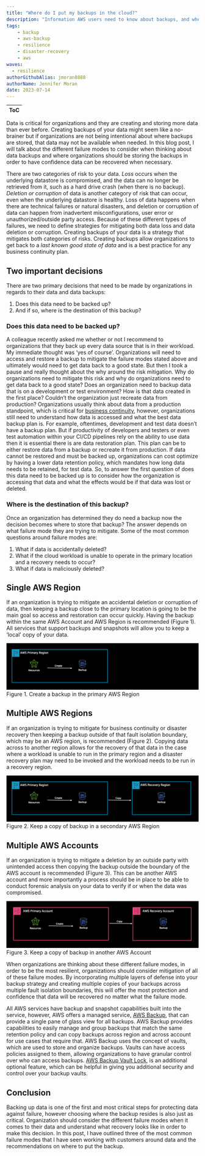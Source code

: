 ```yaml
---
title: "Where do I put my backups in the cloud?"
description: "Information AWS users need to know about backups, and where they need to store them. Will cover considerations around in-Region, cross-Region, and cross-account backups"
tags:
    - backup
    - aws-backup
    - resilience
    - disaster-recovery
    - aws
waves:
  - resilience
authorGithubAlias: jmoran8888
authorName: Jennifer Moran
date: 2023-07-14
---
```


|ToC|
|---|

Data is critical for organizations and they are creating and storing more data than ever before. Creating backups of your data might seem like a no-brainer but if organizations are not being intentional about where backups are stored, that data may not be available when needed. In this blog post, I will talk about the different failure modes to consider when thinking about data backups and where organizations should be storing the backups in order to have confidence data can be recovered when necessary.

There are two categories of risk to your data. *Loss* occurs when the underlying datastore is compromised, and the data can no longer be retrieved from it, such as a hard drive crash (when there is no backup). *Deletion or corruption* of data is another category of risk that can occur, even when the underlying datastore is healthy. Loss of data happens when there are technical failures or natural disasters, and deletion or corruption of data can happen from inadvertent misconfigurations, user error or unauthorized/outside party access. Because of these different types of failures, we need to define strategies for mitigating both data loss and data deletion or corruption. Creating backups of your data is a strategy that mitigates both categories of risks. Creating backups allow organizations to get back to a *last known good state of data* and is a best practice for any business continuity plan.

## Two important decisions

There are two primary decisions that need to be made by organizations in regards to their data and data backups:

1. Does this data need to be backed up? 
2. And if so, where is the destination of this backup?

### Does this data need to be backed up?

A colleague recently asked me whether or not I recommend to organizations that they back up every data source that is in their workload. My immediate thought was ‘yes of course’. Organizations will need to access and restore a backup to mitigate the failure modes stated above and ultimately would need to get data back to a good state. But then I took a pause and really thought about the why around the risk mitigation. Why do organizations need to mitigate this risk and why do organizations need to get data back to a good state? Does an organization need to backup data that is on a development or test environment? How is that data created in the first place? Couldn’t the organization just recreate data from production? Organizations usually think about data from a production standpoint, which is critical for [business continuity](https://aws.amazon.com/blogs/mt/learn-how-the-flexibility-of-aws-opens-new-doors-for-business-continuity/?sc_channel=el&sc_campaign=resiliencewave&sc_content=where-do-i-put-my-backups-in-the-cloud&sc_geo=mult&sc_country=mult&sc_outcome=acq), however, organizations still need to understand how data is accessed and what the best data backup plan is. For example, oftentimes, development and test data doesn’t have a backup plan. But if productivity of developers and testers or even test automation within your CI/CD pipelines rely on the ability to use data then it is essential there is are data restoration plan. This plan can be to either restore data from a backup or recreate it from production. If data cannot be restored and must be backed up, organizations can cost optimize by having a lower data retention policy, which mandates how long data needs to be retained, for test data. So, to answer the first question of does this data need to be backed up is to consider how the organization is accessing that data and what the effects would be if that data was lost or deleted.

### Where is the destination of this backup?

Once an organization has determined they do need a backup now the decision becomes where to store that backup? The answer depends on what failure mode they are trying to mitigate. Some of the most common questions around failure modes are:

1. What if data is accidentally deleted?
2. What if the cloud workload is unable to operate in the primary location and a recovery needs to occur?
3. What if data is maliciously  deleted?

## Single AWS Region

If an organization is trying to mitigate an accidental deletion or corruption of data, then keeping a backup close to the primary location is going to be the main goal so access and restoration can occur quickly. Having the backup within the same AWS Account and AWS Region is recommended (Figure 1). All services that support backups and snapshots will allow you to keep a ‘local’ copy of your data.

![Single Region](images/single-region.png)Figure 1. Create a backup in the primary AWS Region

## Multiple AWS Regions

If an organization is trying to mitigate for business continuity or disaster recovery then keeping a backup outside of that fault isolation boundary, which may be an AWS region, is recommended (Figure 2). Copying data across to another region allows for the recovery of that data in the case where a workload is unable to run in the primary region and a disaster recovery plan may need to be invoked and the workload needs to be run in a recovery region.

![Multiple Region](images/multi-region.png)Figure 2. Keep a copy of backup in a secondary AWS Region

## Multiple AWS Accounts

If an organization is trying to mitigate a deletion by an outside party with unintended access then copying the backup outside the boundary of the AWS account is recommended (Figure 3). This can be another AWS account and more importantly a process should be in place to be able to conduct forensic analysis on your data to verify if or when the data was compromised.

![Multiple Accounts](images/multi-account.png)Figure 3. Keep a copy of backup in another AWS Account

When organizations are thinking about these different failure modes, in order to be the most resilient, organizations should consider mitigation of all of these failure modes. By incorporating multiple layers of defense into your backup strategy and creating multiple copies of your backups across multiple fault isolation boundaries, this will offer the most protection and confidence that data will be recovered no matter what the failure mode.

All AWS services have backup and snapshot capabilities built into the service, however, AWS offers a managed service, [AWS Backup](https://docs.aws.amazon.com/aws-backup/latest/devguide/whatisbackup.html?sc_channel=el&sc_campaign=resiliencewave&sc_content=where-do-i-put-my-backups-in-the-cloud&sc_geo=mult&sc_country=mult&sc_outcome=acq), that can provide a single pane of glass view for all backups. AWS Backup provides capabilities to easily manage and group backups that match the same retention policy and can copy backups across region and across account for use cases that require that. AWS Backup uses the concept of vaults, which are used to store and organize backups. Vaults can have access policies assigned to them, allowing organizations to have granular control over who can access backups. [AWS Backup Vault Lock](https://docs.aws.amazon.com/aws-backup/latest/devguide/vault-lock.html?sc_channel=el&sc_campaign=resiliencewave&sc_content=where-do-i-put-my-backups-in-the-cloud&sc_geo=mult&sc_country=mult&sc_outcome=acq), is an additional optional feature, which can be helpful in giving you additional security and control over your backup vaults.

## Conclusion

Backing up data is one of the first and most critical steps for protecting data against failure, however choosing where the backup resides is also just as critical. Organization should consider the different failure modes when it comes to their data and understand what recovery looks like in order to make this decision. In this post, I have outlined three of the most common failure modes that I have seen working with customers around data and the recommendations on where to put the backup.

